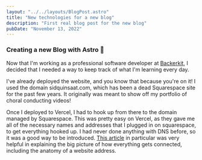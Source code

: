 ```yaml
---
layout: "../../layouts/BlogPost.astro"
title: "New technologies for a new blog"
description: "First real blog post for the new blog"
pubDate: "November 13, 2022"
---
```


### Creating a new Blog with Astro 🚀

Now that I'm working as a professional software developer at <a href = "https://backerkit.com" target= "_blank">Backerkit</a>, 
I decided that I needed a way to keep track of what I'm learning every day.

I've already deployed the website, and you know that because you're on it!
I used the domain sidquinsaat.com, which has been a dead Squarespace site for the past few years.
It originally was meant to show off my portfolio of choral conducting videos!

Once I deployed to Vercel, I had to hook up from there to the domain managed by Squarespace. 
This was pretty easy on Vercel, as they gave me all of the necessary names and addresses that 
I plugged in on squarespace, to get everything hooked up. I had never done anything with DNS before, 
so it was a good way to be introduced. 
<a href = "https://vercel.com/docs/concepts/projects/domains#dns-records" target= "_blank">This article</a> 
in particular was very helpful in explaining the big picture of how everything gets connected, 
including the anatomy of a website address.
